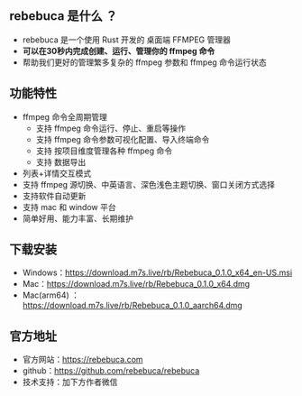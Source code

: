 ## rebebuca 是什么 ？

- rebebuca 是一个使用 Rust 开发的 桌面端 FFMPEG 管理器
- **可以在30秒内完成创建、运行、管理你的 ffmpeg 命令**
- 帮助我们更好的管理繁多复杂的 ffmpeg 参数和 ffmpeg 命令运行状态

## 功能特性

- ffmpeg 命令全周期管理
  - 支持 ffmpeg 命令运行、停止、重启等操作
  - 支持 ffmpeg 命令参数可视化配置、导入终端命令
  - 支持 按项目维度管理各种 ffmpeg 命令
  - 支持 数据导出
- 列表+详情交互模式
- 支持 ffmpeg 源切换、中英语言、深色浅色主题切换、窗口关闭方式选择
- 支持软件自动更新
- 支持 mac 和 window 平台
- 简单好用、能力丰富、长期维护

## 下载安装

- Windows：https://download.m7s.live/rb/Rebebuca_0.1.0_x64_en-US.msi
- Mac：https://download.m7s.live/rb/Rebebuca_0.1.0_x64.dmg
- Mac(arm64) ：https://download.m7s.live/rb/Rebebuca_0.1.0_aarch64.dmg

## 官方地址

- 官方网站：https://rebebuca.com
- github：https://github.com/rebebuca/rebebuca
- 技术支持：加下方作者微信

